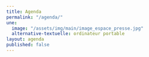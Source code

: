 ```yaml
---
title: Agenda
permalink: "/agenda/"
une:
  image: "/assets/img/main/image_espace_presse.jpg"
  alternative-textuelle: ordinateur portable
layout: agenda
published: false
---
```

